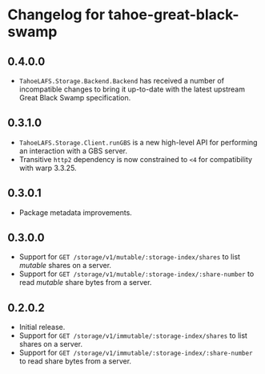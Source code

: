 # Changelog for tahoe-great-black-swamp

## 0.4.0.0

* ``TahoeLAFS.Storage.Backend.Backend`` has received a number of incompatible
   changes to bring it up-to-date with the latest upstream Great Black Swamp
   specification.

## 0.3.1.0

* ``TahoeLAFS.Storage.Client.runGBS`` is a new high-level API for performing an interaction with a GBS server.
* Transitive ``http2`` dependency is now constrained to ``<4`` for compatibility with warp 3.3.25.

## 0.3.0.1

* Package metadata improvements.

## 0.3.0.0

* Support for ``GET /storage/v1/mutable/:storage-index/shares`` to list *mutable* shares on a server.
* Support for ``GET /storage/v1/mutable/:storage-index/:share-number`` to read *mutable* share bytes from a server.

## 0.2.0.2

* Initial release.
* Support for ``GET /storage/v1/immutable/:storage-index/shares`` to list shares on a server.
* Support for ``GET /storage/v1/immutable/:storage-index/:share-number`` to read share bytes from a server.

